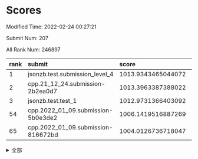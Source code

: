 # Scores

Modified Time: 2022-02-24 00:27:21

Submit Num: 207

All Rank Num: 246897

| rank |               submit               |       score        |       sigma        | pk_num |
| :--- | :--------------------------------- | :----------------- | :----------------- | :----- |
| 1    | jsonzb.test.submission_level_4     | 1013.9343465044072 | 0.803281213164503  | 4772   |
| 2    | cpp.21_12_24.submission-2b2ea0d7   | 1013.3963387388022 | 0.7685559434967454 | 4774   |
| 3    | jsonzb.test.test_1                 | 1012.9731366403092 | 0.8059758308010492 | 4762   |
| 54   | cpp.2022_01_09.submission-5b0e3de2 | 1006.1419516887269 | 0.7213919232077621 | 4768   |
| 65   | cpp.2022_01_09.submission-816672bd | 1004.0126736718047 | 0.7131543137576716 | 4768   |


<details>
<summary>全部</summary>

| rank |                 submit                 |       score        |       sigma        | pk_num |
| :--- | :------------------------------------- | :----------------- | :----------------- | :----- |
| 1    | jsonzb.test.submission_level_4         | 1013.9343465044072 | 0.803281213164503  | 4772   |
| 2    | cpp.21_12_24.submission-2b2ea0d7       | 1013.3963387388022 | 0.7685559434967454 | 4774   |
| 3    | jsonzb.test.test_1                     | 1012.9731366403092 | 0.8059758308010492 | 4762   |
| 4    | gobigger.level_3.submission_level_3_39 | 1012.2412362056771 | 0.7850959784505394 | 4768   |
| 5    | gobigger.level_3.submission_level_3_8  | 1011.946884380562  | 0.7855582665115766 | 4769   |
| 6    | gobigger.level_3.submission_level_3_24 | 1011.8120523130272 | 0.7781053154533935 | 4769   |
| 7    | gobigger.level_3.submission_level_3_14 | 1011.7619667972625 | 0.7616422469170805 | 4772   |
| 8    | gobigger.level_3.submission_level_3_25 | 1011.0709751264429 | 0.7698562743224121 | 4775   |
| 9    | gobigger.level_3.submission_level_3_36 | 1011.0313116163798 | 0.7616827648485107 | 4778   |
| 10   | gobigger.level_3.submission_level_3_21 | 1010.8896111144238 | 0.7669175787290178 | 4768   |
| 11   | gobigger.level_3.submission_level_3_34 | 1010.8333689665856 | 0.766894298945448  | 4773   |
| 12   | gobigger.level_3.submission_level_3_48 | 1010.659291183644  | 0.7860782368148281 | 4773   |
| 13   | gobigger.level_3.submission_level_3_1  | 1010.60662298228   | 0.7510337548829282 | 4774   |
| 14   | gobigger.level_3.submission_level_3_11 | 1010.5788866935821 | 0.7746932933827092 | 4773   |
| 15   | gobigger.level_3.submission_level_3_30 | 1010.381947966671  | 0.7603286943284137 | 4769   |
| 16   | gobigger.level_3.submission_level_3_20 | 1010.3503024921628 | 0.7597576558056487 | 4773   |
| 17   | gobigger.level_3.submission_level_3_38 | 1010.3100092173287 | 0.7754486627118901 | 4768   |
| 18   | gobigger.level_3.submission_level_3_32 | 1010.2930951593679 | 0.7499984367449078 | 4767   |
| 19   | gobigger.level_3.submission_level_3_41 | 1010.2013576422366 | 0.7465220952430112 | 4768   |
| 20   | gobigger.level_3.submission_level_3_18 | 1010.1600543957989 | 0.7677395616911955 | 4771   |
| 21   | gobigger.level_3.submission_level_3_35 | 1010.0395144396862 | 0.7760841831939674 | 4771   |
| 22   | gobigger.level_3.submission_level_3_13 | 1010.0289676822113 | 0.7656665759611381 | 4770   |
| 23   | gobigger.level_3.submission_level_3_26 | 1009.9173204869168 | 0.7625277619928833 | 4774   |
| 24   | gobigger.level_3.submission_level_3_27 | 1009.8348458892061 | 0.7795118397082367 | 4767   |
| 25   | gobigger.level_3.submission_level_3_4  | 1009.8076262472056 | 0.7496616267197438 | 4771   |
| 26   | gobigger.level_3.submission_level_3_9  | 1009.7493477135122 | 0.7427362778702614 | 4772   |
| 27   | gobigger.level_3.submission_level_3_31 | 1009.713300103994  | 0.75720253832126   | 4770   |
| 28   | gobigger.level_3.submission_level_3_37 | 1009.6615665609871 | 0.7428126838677812 | 4769   |
| 29   | gobigger.level_3.submission_level_3_40 | 1009.6385755671075 | 0.7517113406187165 | 4775   |
| 30   | gobigger.level_3.submission_level_3_47 | 1009.6361719100192 | 0.7584384835243191 | 4770   |
| 31   | gobigger.level_3.submission_level_3_22 | 1009.6102452328038 | 0.7494241105328415 | 4772   |
| 32   | gobigger.level_3.submission_level_3_0  | 1009.5723070998847 | 0.749578609998953  | 4771   |
| 33   | gobigger.level_3.submission_level_3_42 | 1009.5268735473701 | 0.7709871617951732 | 4772   |
| 34   | gobigger.level_3.submission_level_3_43 | 1009.4147848462926 | 0.7474328067806717 | 4774   |
| 35   | gobigger.level_3.submission_level_3_10 | 1009.4094779783379 | 0.7661980671945764 | 4767   |
| 36   | gobigger.level_3.submission_level_3_6  | 1009.3974869715026 | 0.767746221657843  | 4772   |
| 37   | gobigger.level_3.submission_level_3_2  | 1009.2987098174148 | 0.7557994330063065 | 4767   |
| 38   | gobigger.level_3.submission_level_3_23 | 1009.1719290974709 | 0.7514922015211853 | 4772   |
| 39   | gobigger.level_3.submission_level_3_45 | 1009.1662760038852 | 0.7472017462065654 | 4770   |
| 40   | gobigger.level_3.submission_level_3_17 | 1009.1044888726913 | 0.7477895552750997 | 4774   |
| 41   | gobigger.level_3.submission_level_3_3  | 1009.0302251880474 | 0.7380180870789846 | 4769   |
| 42   | gobigger.level_3.submission_level_3_15 | 1009.0233515190646 | 0.7451458847281031 | 4771   |
| 43   | gobigger.level_3.submission_level_3_7  | 1009.0002832636122 | 0.761426173545078  | 4773   |
| 44   | gobigger.level_3.submission_level_3_49 | 1008.9196113552056 | 0.7582458411789824 | 4770   |
| 45   | gobigger.level_3.submission_level_3_46 | 1008.9171960564136 | 0.7469226391593621 | 4764   |
| 46   | gobigger.level_3.submission_level_3_5  | 1008.88027668317   | 0.7415997111021295 | 4773   |
| 47   | gobigger.level_3.submission_level_3_16 | 1008.8746979820189 | 0.74100923005491   | 4772   |
| 48   | gobigger.level_3.submission_level_3_33 | 1008.8361930828303 | 0.743894041452594  | 4773   |
| 49   | gobigger.level_3.submission_level_3_12 | 1008.8247178345687 | 0.7471157408265913 | 4772   |
| 50   | gobigger.level_3.submission_level_3_44 | 1008.7521852891756 | 0.7413265981886519 | 4773   |
| 51   | gobigger.level_3.submission_level_3_28 | 1008.4727019383361 | 0.731037669785054  | 4773   |
| 52   | gobigger.level_3.submission_level_3_29 | 1008.4370045921951 | 0.7436584059432696 | 4768   |
| 53   | gobigger.level_3.submission_level_3_19 | 1007.9146044740922 | 0.7357459735840194 | 4771   |
| 54   | cpp.2022_01_09.submission-5b0e3de2     | 1006.1419516887269 | 0.7213919232077621 | 4768   |
| 55   | gobigger.level_1.submission_level_1_26 | 1004.9064475038441 | 0.7236664040064866 | 4774   |
| 56   | gobigger.level_1.submission_level_1_13 | 1004.7750668944675 | 0.7268274391207329 | 4772   |
| 57   | gobigger.level_1.submission_level_1_33 | 1004.7335783302211 | 0.7328558606292649 | 4774   |
| 58   | gobigger.level_1.submission_level_1_23 | 1004.5660986357706 | 0.7300772979497123 | 4772   |
| 59   | gobigger.level_1.submission_level_1_43 | 1004.4308475366462 | 0.7109740204670454 | 4771   |
| 60   | gobigger.level_1.submission_level_1_0  | 1004.2592292839634 | 0.7051311297810705 | 4773   |
| 61   | gobigger.level_1.submission_level_1_28 | 1004.2284183731323 | 0.7053872125963498 | 4773   |
| 62   | gobigger.level_1.submission_level_1_3  | 1004.1258925742343 | 0.7208234125378387 | 4766   |
| 63   | gobigger.level_1.submission_level_1_8  | 1004.12253422875   | 0.7189896733168566 | 4779   |
| 64   | gobigger.level_1.submission_level_1_4  | 1004.0919128778852 | 0.7184400742877242 | 4775   |
| 65   | cpp.2022_01_09.submission-816672bd     | 1004.0126736718047 | 0.7131543137576716 | 4768   |
| 66   | gobigger.level_1.submission_level_1_5  | 1003.9826106672799 | 0.7223840071407128 | 4774   |
| 67   | gobigger.level_1.submission_level_1_20 | 1003.8811777271021 | 0.7291229838711313 | 4769   |
| 68   | gobigger.level_1.submission_level_1_25 | 1003.8142458170798 | 0.7285657780172169 | 4771   |
| 69   | gobigger.level_1.submission_level_1_31 | 1003.7005493238227 | 0.7109189859053334 | 4767   |
| 70   | gobigger.level_1.submission_level_1_48 | 1003.675399367294  | 0.7051591631656933 | 4769   |
| 71   | gobigger.level_1.submission_level_1_46 | 1003.6601038937491 | 0.7194857977057046 | 4774   |
| 72   | gobigger.level_1.submission_level_1_6  | 1003.6120035909616 | 0.724150410188248  | 4771   |
| 73   | gobigger.level_1.submission_level_1_2  | 1003.579108366988  | 0.7099361093768558 | 4770   |
| 74   | gobigger.level_1.submission_level_1_17 | 1003.562958355577  | 0.7196044568612804 | 4769   |
| 75   | gobigger.level_1.submission_level_1_39 | 1003.5581035231972 | 0.7058729120219588 | 4771   |
| 76   | gobigger.level_1.submission_level_1_47 | 1003.5375551145864 | 0.7162519556021362 | 4765   |
| 77   | gobigger.level_1.submission_level_1_27 | 1003.5212217383682 | 0.7103787413020813 | 4769   |
| 78   | gobigger.level_1.submission_level_1_38 | 1003.5111387344099 | 0.7231892317092494 | 4772   |
| 79   | gobigger.level_1.submission_level_1_16 | 1003.4725140649235 | 0.7181488660632642 | 4770   |
| 80   | gobigger.level_1.submission_level_1_44 | 1003.4618889058419 | 0.7130523055111381 | 4773   |
| 81   | gobigger.level_1.submission_level_1_29 | 1003.4610433198405 | 0.7198683788864373 | 4771   |
| 82   | gobigger.level_1.submission_level_1_35 | 1003.406957128627  | 0.7257041889555692 | 4773   |
| 83   | gobigger.level_1.submission_level_1_24 | 1003.403699039643  | 0.7173248511787802 | 4773   |
| 84   | gobigger.level_1.submission_level_1_30 | 1003.3795894965023 | 0.7126891973645872 | 4770   |
| 85   | gobigger.level_1.submission_level_1_14 | 1003.342462812307  | 0.7096797599414704 | 4770   |
| 86   | gobigger.level_1.submission_level_1_1  | 1003.2863969691613 | 0.7161064563931627 | 4773   |
| 87   | gobigger.level_1.submission_level_1_21 | 1003.1963256288974 | 0.7267229310201744 | 4769   |
| 88   | gobigger.level_1.submission_level_1_11 | 1003.1419808526593 | 0.7153174357688519 | 4769   |
| 89   | gobigger.level_1.submission_level_1_10 | 1003.1378594639834 | 0.7085222820434172 | 4775   |
| 90   | gobigger.level_1.submission_level_1_34 | 1003.0023505917699 | 0.7150465431784038 | 4769   |
| 91   | gobigger.level_1.submission_level_1_7  | 1002.9370120972611 | 0.7258191892055553 | 4771   |
| 92   | gobigger.level_1.submission_level_1_41 | 1002.8729524176421 | 0.71692395515827   | 4775   |
| 93   | gobigger.level_1.submission_level_1_12 | 1002.8544386063884 | 0.7048296424051693 | 4771   |
| 94   | gobigger.level_1.submission_level_1_37 | 1002.752378731008  | 0.715616489378547  | 4763   |
| 95   | gobigger.level_1.submission_level_1_22 | 1002.7110657834653 | 0.7054554089697936 | 4772   |
| 96   | gobigger.level_1.submission_level_1_42 | 1002.6432729272649 | 0.7120657491964716 | 4767   |
| 97   | gobigger.level_1.submission_level_1_36 | 1002.6173039542293 | 0.7178778954638372 | 4771   |
| 98   | gobigger.level_1.submission_level_1_32 | 1002.5975216195911 | 0.7183559655069767 | 4767   |
| 99   | gobigger.level_1.submission_level_1_49 | 1002.5847183592194 | 0.7130126672435212 | 4777   |
| 100  | gobigger.level_1.submission_level_1_19 | 1002.4439812785819 | 0.7136289735862404 | 4775   |
| 101  | gobigger.level_1.submission_level_1_15 | 1002.410856972425  | 0.7222515126635245 | 4768   |
| 102  | gobigger.level_1.submission_level_1_18 | 1002.2830601192343 | 0.7075763528643987 | 4773   |
| 103  | gobigger.level_1.submission_level_1_45 | 1002.240840764686  | 0.7225870600616183 | 4773   |
| 104  | gobigger.level_1.submission_level_1_9  | 1002.1243100026375 | 0.704140306663759  | 4775   |
| 105  | gobigger.level_1.submission_level_1_40 | 1001.5620083484077 | 0.7043621999172502 | 4771   |
| 106  | gobigger.random.submission_random_40   | 997.0425212522438  | 0.7088259689660021 | 4770   |
| 107  | gobigger.random.submission_random_12   | 996.9164397126729  | 0.699387825228919  | 4777   |
| 108  | gobigger.random.submission_random_10   | 996.9088325631476  | 0.6978353319127812 | 4770   |
| 109  | gobigger.random.submission_random_4    | 996.8704465630786  | 0.7091047070239893 | 4769   |
| 110  | gobigger.random.submission_random_2    | 996.6723672813443  | 0.7141323502211587 | 4767   |
| 111  | gobigger.random.submission_random_41   | 996.6153525171176  | 0.7102538149629172 | 4773   |
| 112  | gobigger.random.submission_random_14   | 996.5779385419801  | 0.7092927817383006 | 4776   |
| 113  | gobigger.random.submission_random_25   | 996.5646751315461  | 0.7045396300654799 | 4777   |
| 114  | gobigger.random.submission_random_7    | 996.5107623141317  | 0.7098269960342998 | 4768   |
| 115  | gobigger.random.submission_random_27   | 996.5082935689776  | 0.703933775206512  | 4772   |
| 116  | gobigger.random.submission_random_17   | 996.4907565773896  | 0.7132521398366329 | 4770   |
| 117  | gobigger.random.submission_random_24   | 996.4173045213208  | 0.703040781223771  | 4767   |
| 118  | gobigger.random.submission_random_39   | 996.3910139350942  | 0.7288755485419837 | 4770   |
| 119  | gobigger.random.submission_random_13   | 996.3868062876302  | 0.7201595250457358 | 4767   |
| 120  | gobigger.random.submission_random_38   | 996.1962326813876  | 0.7145129841021798 | 4767   |
| 121  | gobigger.random.submission_random_34   | 996.1127864248592  | 0.7152247460823636 | 4769   |
| 122  | gobigger.random.submission_random_44   | 996.0451412224945  | 0.7121649690878271 | 4774   |
| 123  | gobigger.random.submission_random_5    | 996.0430615053449  | 0.7098109681629311 | 4766   |
| 124  | gobigger.random.submission_random_1    | 996.0170827268495  | 0.7137132084929293 | 4776   |
| 125  | gobigger.random.submission_random_3    | 996.0079611514473  | 0.7030436912086458 | 4772   |
| 126  | gobigger.random.submission_random_26   | 995.9432192405155  | 0.7072381017486381 | 4769   |
| 127  | gobigger.random.submission_random_22   | 995.9372203105913  | 0.7169687258687795 | 4768   |
| 128  | gobigger.random.submission_random_43   | 995.9286474879802  | 0.7032732622596963 | 4769   |
| 129  | gobigger.random.submission_random_19   | 995.9062617222304  | 0.7168202727079191 | 4770   |
| 130  | gobigger.random.submission_random_15   | 995.8640409950472  | 0.6981494278309109 | 4770   |
| 131  | gobigger.random.submission_random_28   | 995.8434042560115  | 0.6980304318804003 | 4764   |
| 132  | gobigger.random.submission_random_29   | 995.8395366201682  | 0.7153244537864218 | 4769   |
| 133  | gobigger.random.submission_random_23   | 995.8334416117026  | 0.7282759644776134 | 4771   |
| 134  | gobigger.random.submission_random_48   | 995.772498658803   | 0.707577570114108  | 4773   |
| 135  | gobigger.random.submission_random_21   | 995.6635353285103  | 0.7114793372294685 | 4773   |
| 136  | gobigger.random.submission_random_36   | 995.6265905680048  | 0.7123128219196879 | 4776   |
| 137  | gobigger.random.submission_random_47   | 995.5566022244814  | 0.7078781221867213 | 4772   |
| 138  | gobigger.random.submission_random_42   | 995.5318736349346  | 0.7160712643669147 | 4767   |
| 139  | gobigger.random.submission_random_6    | 995.496292463568   | 0.711283815024816  | 4767   |
| 140  | gobigger.random.submission_random_45   | 995.35846522129    | 0.7085338460366811 | 4772   |
| 141  | gobigger.random.submission_random_32   | 995.3366075953867  | 0.700781025849456  | 4770   |
| 142  | gobigger.random.submission_random_35   | 995.2636521998088  | 0.7205637709184786 | 4771   |
| 143  | gobigger.random.submission_random_37   | 995.2527625495286  | 0.7121941253490891 | 4769   |
| 144  | gobigger.random.submission_random_46   | 995.2526301406745  | 0.7207376110369634 | 4777   |
| 145  | gobigger.random.submission_random_16   | 995.2162538632463  | 0.7193648604541901 | 4769   |
| 146  | gobigger.random.submission_random_9    | 995.2019002691552  | 0.7177763200985928 | 4775   |
| 147  | gobigger.random.submission_random_30   | 994.9943295854077  | 0.7079487868335917 | 4769   |
| 148  | gobigger.random.submission_random_0    | 994.9432453437328  | 0.708335548119341  | 4772   |
| 149  | gobigger.random.submission_random_11   | 994.937268383683   | 0.7178752414714883 | 4772   |
| 150  | gobigger.random.submission_random_49   | 994.871091492395   | 0.7209874699902038 | 4771   |
| 151  | gobigger.random.submission_random_18   | 994.8221260341568  | 0.7429535337337633 | 4776   |
| 152  | gobigger.random.submission_random_33   | 994.6974386560233  | 0.7184224223355528 | 4771   |
| 153  | gobigger.random.submission_random_20   | 994.6414703813819  | 0.7187470105279461 | 4770   |
| 154  | gobigger.random.submission_random_8    | 994.5875868503701  | 0.7257988074758537 | 4771   |
| 155  | gobigger.random.submission_random_31   | 994.5857988991369  | 0.7218719025583855 | 4772   |
| 156  | gobigger.level_2.submission_level_2_15 | 993.9972932970073  | 0.7322158217739955 | 4767   |
| 157  | gobigger.level_2.submission_level_2_48 | 993.9696737912466  | 0.7210340060654881 | 4773   |
| 158  | gobigger.level_2.submission_level_2_0  | 993.8144307306007  | 0.7418647239136947 | 4771   |
| 159  | gobigger.level_2.submission_level_2_22 | 993.617083562423   | 0.7336583586249454 | 4770   |
| 160  | gobigger.level_2.submission_level_2_27 | 993.4253457903934  | 0.744992886389212  | 4774   |
| 161  | gobigger.level_2.submission_level_2_14 | 993.3924446947433  | 0.72327298522636   | 4770   |
| 162  | gobigger.level_2.submission_level_2_21 | 993.3474273248552  | 0.7473369930124757 | 4769   |
| 163  | gobigger.level_2.submission_level_2_37 | 993.2912500172224  | 0.7368936433872373 | 4770   |
| 164  | gobigger.level_2.submission_level_2_28 | 993.1949630033547  | 0.7260866681243354 | 4767   |
| 165  | gobigger.level_2.submission_level_2_49 | 993.1338805110795  | 0.731374733979415  | 4774   |
| 166  | gobigger.level_2.submission_level_2_36 | 993.128838205839   | 0.75084531323947   | 4776   |
| 167  | gobigger.level_2.submission_level_2_23 | 993.0933876489081  | 0.7394679016839856 | 4768   |
| 168  | gobigger.level_2.submission_level_2_32 | 993.0753086083154  | 0.742558200049119  | 4770   |
| 169  | gobigger.level_2.submission_level_2_9  | 993.0705837161944  | 0.7339364088043566 | 4767   |
| 170  | gobigger.level_2.submission_level_2_8  | 992.9282766107043  | 0.7214224218125173 | 4771   |
| 171  | gobigger.level_2.submission_level_2_39 | 992.8310328885881  | 0.7396063458971673 | 4767   |
| 172  | gobigger.level_2.submission_level_2_17 | 992.667470918219   | 0.7576263164576853 | 4763   |
| 173  | gobigger.level_2.submission_level_2_47 | 992.6308335972494  | 0.7331573454346554 | 4773   |
| 174  | gobigger.level_2.submission_level_2_12 | 992.6297566649708  | 0.74212235626635   | 4768   |
| 175  | gobigger.level_2.submission_level_2_19 | 992.5676826786002  | 0.7520875360702352 | 4773   |
| 176  | gobigger.level_2.submission_level_2_42 | 992.4641234356563  | 0.7288756798532684 | 4774   |
| 177  | gobigger.level_2.submission_level_2_10 | 992.4563245421355  | 0.7372037529543216 | 4774   |
| 178  | gobigger.level_2.submission_level_2_41 | 992.385637287544   | 0.7448346783642449 | 4764   |
| 179  | gobigger.level_2.submission_level_2_30 | 992.3015896233475  | 0.7357075953602992 | 4767   |
| 180  | gobigger.level_2.submission_level_2_18 | 992.2782275346079  | 0.7335099635548014 | 4772   |
| 181  | gobigger.level_2.submission_level_2_31 | 992.2763508388075  | 0.7618928622042931 | 4771   |
| 182  | gobigger.level_2.submission_level_2_26 | 992.2169308493726  | 0.7606578675322504 | 4775   |
| 183  | gobigger.level_2.submission_level_2_20 | 992.1108329182791  | 0.7453845737570034 | 4768   |
| 184  | gobigger.level_2.submission_level_2_45 | 992.0502756653639  | 0.7466948461323643 | 4769   |
| 185  | gobigger.level_2.submission_level_2_4  | 992.044144588443   | 0.7521552702855815 | 4773   |
| 186  | gobigger.level_2.submission_level_2_1  | 992.0398122318961  | 0.7355305368558447 | 4773   |
| 187  | gobigger.level_2.submission_level_2_25 | 992.0154693202952  | 0.7413410143758586 | 4775   |
| 188  | gobigger.level_2.submission_level_2_46 | 991.9543192890246  | 0.7544803838240659 | 4773   |
| 189  | gobigger.level_2.submission_level_2_16 | 991.9282580854667  | 0.7357912049119611 | 4773   |
| 190  | gobigger.level_2.submission_level_2_13 | 991.8681890470235  | 0.7452343375139739 | 4772   |
| 191  | gobigger.level_2.submission_level_2_11 | 991.7980613446874  | 0.7395553336086479 | 4774   |
| 192  | gobigger.level_2.submission_level_2_35 | 991.7819272218347  | 0.7452644714808471 | 4774   |
| 193  | gobigger.level_2.submission_level_2_44 | 991.7286256278228  | 0.736717445986677  | 4767   |
| 194  | gobigger.level_2.submission_level_2_3  | 991.681711307123   | 0.7549773135200025 | 4771   |
| 195  | gobigger.level_2.submission_level_2_40 | 991.6168432328949  | 0.7603097809118033 | 4768   |
| 196  | gobigger.level_2.submission_level_2_43 | 991.5096333603925  | 0.7522507317951282 | 4774   |
| 197  | gobigger.level_2.submission_level_2_29 | 991.4502581031489  | 0.7515306749634563 | 4773   |
| 198  | gobigger.level_2.submission_level_2_38 | 991.364549556518   | 0.7666812779432209 | 4768   |
| 199  | gobigger.level_2.submission_level_2_24 | 991.2236592970116  | 0.7636383277070653 | 4772   |
| 200  | gobigger.level_2.submission_level_2_6  | 991.074256439137   | 0.7393437640247683 | 4775   |
| 201  | gobigger.level_2.submission_level_2_7  | 991.0362189370284  | 0.7628482863566324 | 4767   |
| 202  | gobigger.level_2.submission_level_2_34 | 990.9792635519434  | 0.7464848928162853 | 4775   |
| 203  | gobigger.level_2.submission_level_2_5  | 990.7576663005117  | 0.7466210671117292 | 4775   |
| 204  | gobigger.level_2.submission_level_2_33 | 989.8192236776218  | 0.7607839410171975 | 4770   |
| 205  | gobigger.level_2.submission_level_2_2  | 989.273394970701   | 0.7683681444630842 | 4768   |
| 206  | gobigger.none.submission_none_0        | 976.9202165179521  | 1.357560563349512  | 4776   |
| 207  | gobigger.none.submission_none_1        | 976.6649988964517  | 1.3779022466068511 | 4770   |

</details>